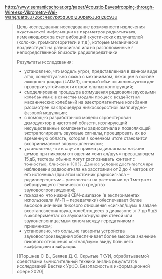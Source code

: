 https://www.semanticscholar.org/paper/Acoustic-Eavesdropping-through-Wireless-Vibrometry-Wei-Wang/8afd80726c54ed7b95d30d1230bef633d128c930

>Цель исследования: исследование возможности извлечения акустической информации из параметров радиосигнала, изменяющихся за счет вибраций акустических излучателей (колонки, громкоговорители и т.д.), которые механически воздействуют на радиосигнал или на расположенные в непосредственной близости радиопередатчики
>
>Результаты исследования: 
>- установлено, что модель угроз, представленная в данном виде атак, концептуально схожа с механизмом, лежащем в основе лазерного радара (LADAR), который обычно используется для проверки устойчивости строительных конструкций; 
>- смоделирована процедура возмущения радиоволн звуковыми колебаниями: в качестве модели процесс воздействия механических колебаний на электромагнитные колебания рассмотрен как процедура низкоскоростной амплитудно-фазовой модуляции; 
>- с помощью разработанной модели спроектирован демодулятор в частотной области, изолирующий несущественные компоненты радиосигнала и позволяющий экстраполировать звуковые сигналы, проецировать их во временную область, которая в конечном итоге становится воспринимаемой злоумышленником; 
>- установлено, что в случае приема радиосигнала на фоне шумов при пиковом отношении «сигнал/шум» превышающем 15 дБ, тестеры обычно могут распознавать контент с точностью, близкой к 100%. Данное условие достигается при наблюдении радиосигнала на расстоянии от 2 до 4 метров от его источника (при этом источник радиосигнала – радиопередатчик – расположен на расстоянии до 1 метра от вибрирующего технического средства звуковоспроизведения); 
>- показано, что нижний СВЧ-диапазон (в экспериментах использовали Wi-Fi – передатчики) обеспечивает более высокое значение пикового отношения «сигнал/шум» в задаче восстановления звука, колеблющееся в диапазоне от 7 до 9 дБ в экспериментах со звукоизолирующей стеной или звуконепроницаемым окном между передатчиком и приемником; 
>- установлено, что большие габариты устройства звуковоспроизведения обеспечивает более высокое значение пикового отношения «сигнал/шум» ввиду большего коэффициента вибрации.
>
>[[Поршнев С. В., Беляев Д. О. Скрытые ТКУИ, обрабатываемой средствами вычислительной техники анализ результатов исследований Вестник УрФО. Безопасность в информационной сфере 2020]]